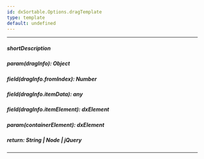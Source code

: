 ```yaml
---
id: dxSortable.Options.dragTemplate
type: template
default: undefined
---
```

---
##### shortDescription
<!-- Description goes here -->

##### param(dragInfo): Object
<!-- Description goes here -->

##### field(dragInfo.fromIndex): Number
<!-- Description goes here -->

##### field(dragInfo.itemData): any
<!-- Description goes here -->

##### field(dragInfo.itemElement): dxElement
<!-- Description goes here -->

##### param(containerElement): dxElement
<!-- Description goes here -->

##### return: String | Node | jQuery
<!-- Description goes here -->

---
<!-- Description goes here -->